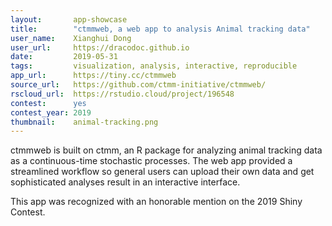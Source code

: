 ```yaml
---
layout:       app-showcase
title:        "ctmmweb, a web app to analysis Animal tracking data"
user_name:    Xianghui Dong
user_url:     https://dracodoc.github.io
date:         2019-05-31
tags:         visualization, analysis, interactive, reproducible
app_url:      https://tiny.cc/ctmmweb
source_url:   https://github.com/ctmm-initiative/ctmmweb/
rscloud_url:  https://rstudio.cloud/project/196548
contest:      yes
contest_year: 2019
thumbnail:    animal-tracking.png
---
```


ctmmweb is built on ctmm, an R package for analyzing animal tracking data as a continuous-time stochastic processes. The web app provided a streamlined workflow so general users can upload their own data and get sophisticated analyses result in an interactive interface.
  
This app was recognized with an honorable mention on the 2019 Shiny Contest.